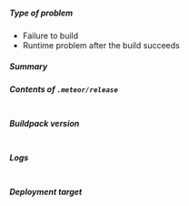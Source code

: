 ##### Type of problem
<!---
Pick one below and delete the others.  Please note that runtime problems are
usually due to bugs in your code, and not bugs with this buildpack.
-->

 - Failure to build
 - Runtime problem after the build succeeds

##### Summary
<!--- Explain the problem briefly. -->


##### Contents of `.meteor/release`
<!---
Please paste the contents of the .meteor/release file between the quotes below.
Example: "METEOR@1.4.1"
-->

```

```

##### Buildpack version
<!---
Please paste the output of `heroku buildpacks`, between the quotes below.
Example: https://github.com/AdmitHub/meteor-buildpack-horse.git#beta
-->
```

```

##### Logs
<!---
If this is a failure to build:
1. Use `heroku config:set BUILDPACK_VERBOSE=1` to enable verbose logging
2. Push to heroku again. `git push heroku master`
3. Paste the full output from the console into the quotes below.

If the build was successful and this is a runtime problem, please paste any
relevant logs from `heroku logs`.
-->

```

```

##### Deployment target
<!--
Are you deploying to Heroku, or to an alternative target like Dokku, Flynn,
etc.?  Please specify here.

Please note that only heroku is supported, though we welcome PR's and
issues that help add support for other targets.
-->
